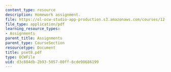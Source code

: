 ```yaml
---
content_type: resource
description: Homework assignment.
file: https://ol-ocw-studio-app-production.s3.amazonaws.com/courses/12-800-fluid-dynamics-of-the-atmosphere-and-ocean-fall-2004/d3c884db2b93505780ff6cde98686199_pset8.pdf
file_type: application/pdf
learning_resource_types:
- Assignments
parent_title: Assignments
parent_type: CourseSection
resourcetype: Document
title: pset8.pdf
type: OCWFile
uid: d3c884db-2b93-5057-80ff-6cde98686199
---
```

